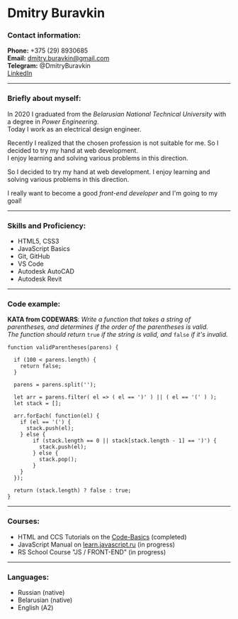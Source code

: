 # Dmitry Buravkin

### Contact information:

**Phone:** +375 (29) 8930685  
**Email:** dmitry.buravkin@gmail.com  
**Telegram:** @DmitryBuravkin  
[LinkedIn](https://www.linkedin.com/in/dmitry-buravkin-6168b9219/)  

***

### Briefly about myself: 

In 2020 I graduated from the _Belarusian National Technical University_ with a degree in _Power Engineering_.  
Today I work as an electrical design engineer.  

Recently I realized that the chosen profession is not suitable for me. So I decided to try my hand at web development.  
I enjoy learning and solving various problems in this direction.  

So I decided to try my hand at web development. I enjoy learning and solving various problems in this direction.  

I really want to become a good _front-end developer_ and I'm going to my goal!

***

### Skills and Proficiency:

* HTML5, CSS3  
* JavaScript Basics  
* Git, GitHub  
* VS Code  
* Autodesk AutoCAD
* Autodesk Revit

***

### Code example:

**KATA from CODEWARS**: _Write a function that takes a string of parentheses, and determines if the order of the parentheses is valid._  
_The function should return_ `true` _if the string is valid, and_ `false` _if it's invalid._

```
function validParentheses(parens) {
  
  if (100 < parens.length) {
    return false;
  }
  
  parens = parens.split('');
    
  let arr = parens.filter( el => ( el == ')' ) || ( el == '(' ) );  
  let stack = [];
  
  arr.forEach( function(el) {
    if (el == '(') {
      stack.push(el);
    } else {
        if (stack.length == 0 || stack[stack.length - 1] == ')') {
          stack.push(el);
        } else {
          stack.pop();
        }
    }
  });
  
  return (stack.length) ? false : true;
}
```
***

### Courses:

* HTML and CCS Tutorials on the [Code-Basics](https://ru.code-basics.com/) (completed)
* JavaScript Manual on [learn.javascript.ru](https://learn.javascript.ru/) (in progress)
* RS School Course "JS / FRONT-END" (in progress)

***

### Languages:

* Russian (native)
* Belarusian (native)
* English (А2)